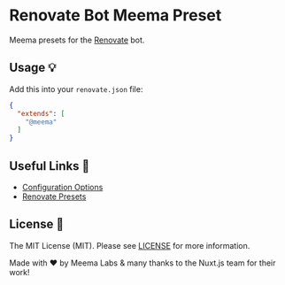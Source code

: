 # Renovate Bot Meema Preset

Meema presets for the [Renovate](https://github.com/renovatebot/renovate) bot.

## Usage 💡

Add this into your `renovate.json` file:

```json
{
  "extends": [
    "@meema"
  ]
}
```

## Useful Links 🤝

- [Configuration Options](https://renovatebot.com/docs/configuration-options)
- [Renovate Presets](https://github.com/renovatebot/presets/tree/master/packages)

## License 📄

The MIT License (MIT). Please see [LICENSE](LICENSE.md) for more information.

Made with ❤️ by Meema Labs & many thanks to the Nuxt.js team for their work!
